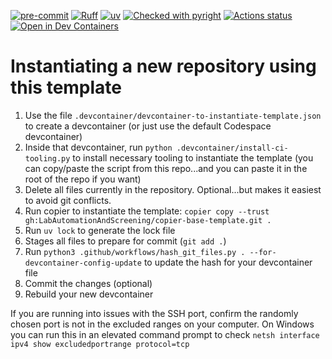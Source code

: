 [![pre-commit](https://img.shields.io/badge/pre--commit-enabled-brightgreen?logo=pre-commit&logoColor=white)](https://github.com/pre-commit/pre-commit)
[![Ruff](https://img.shields.io/endpoint?url=https://raw.githubusercontent.com/astral-sh/ruff/main/assets/badge/v2.json)](https://github.com/astral-sh/ruff)
[![uv](https://img.shields.io/endpoint?url=https://raw.githubusercontent.com/astral-sh/uv/main/assets/badge/v0.json)](https://github.com/astral-sh/uv)
[![Checked with pyright](https://microsoft.github.io/pyright/img/pyright_badge.svg)](https://microsoft.github.io/pyright/)
[![Actions status](https://github.com/LabAutomationAndScreening/copier-base-template/actions/workflows/ci.yaml/badge.svg?branch=main)](https://github.com/LabAutomationAndScreening/copier-base-template/actions)
[![Open in Dev Containers](https://img.shields.io/static/v1?label=Dev%20Containers&message=Open&color=blue)](https://vscode.dev/redirect?url=vscode://ms-vscode-remote.remote-containers/cloneInVolume?url=https://github.com/LabAutomationAndScreening/copier-base-template)

# Instantiating a new repository using this template
1. Use the file `.devcontainer/devcontainer-to-instantiate-template.json` to create a devcontainer (or just use the default Codespace devcontainer)
1. Inside that devcontainer, run `python .devcontainer/install-ci-tooling.py` to install necessary tooling to instantiate the template (you can copy/paste the script from this repo...and you can paste it in the root of the repo if you want)
1. Delete all files currently in the repository. Optional...but makes it easiest to avoid git conflicts.
1. Run copier to instantiate the template: `copier copy --trust gh:LabAutomationAndScreening/copier-base-template.git .`
1. Run `uv lock` to generate the lock file
1. Stages all files to prepare for commit (`git add .`)
1. Run `python3 .github/workflows/hash_git_files.py . --for-devcontainer-config-update` to update the hash for your devcontainer file
1. Commit the changes (optional)
1. Rebuild your new devcontainer

If you are running into issues with the SSH port, confirm the randomly chosen port is not in the excluded ranges on your computer. On Windows you can run this in an elevated command prompt to check `netsh interface ipv4 show excludedportrange protocol=tcp`
